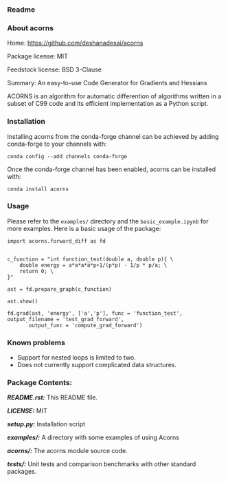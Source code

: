 ### Readme


### About acorns

Home: https://github.com/deshanadesai/acorns

Package license: MIT

Feedstock license: BSD 3-Clause

Summary: An easy-to-use Code Generator for Gradients and Hessians

ACORNS is an algorithm for automatic differention of algorithms written in a subset of C99 code and its efficient implementation as a Python script.

### Installation

Installing acorns from the conda-forge channel can be achieved by adding conda-forge to your channels with:

`conda config --add channels conda-forge`

Once the conda-forge channel has been enabled, acorns can be installed with:

`conda install acorns`

### Usage

Please refer to the `examples/` directory and the `basic_example.ipynb` for more examples. Here is a basic usage of the package:

```
import acorns.forward_diff as fd

    
c_function = "int function_test(double a, double p){ \
    double energy = a*a*a*a*p+1/(p*p) - 1/p * p/a; \
    return 0; \
}"

ast = fd.prepare_graph(c_function)

ast.show()

fd.grad(ast, 'energy', ['a','p'], func = 'function_test', output_filename = 'test_grad_forward',
       output_func = 'compute_grad_forward')
```

### Known problems

- Support for nested loops is limited to two.
- Does not currently support complicated data structures.

### Package Contents:

***README.rst:***
  This README file.
  
***LICENSE:***
  MIT
  
***setup.py:***
  Installation script
  
***examples/:***
  A directory with some examples of using Acorns
  
***acorns/:***
  The acorns module source code.
  
***tests/:***
  Unit tests and comparison benchmarks with other standard packages.


